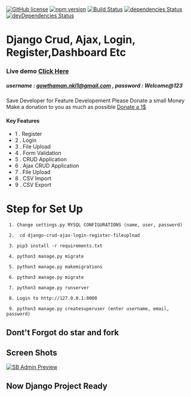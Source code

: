 [![GitHub license](https://img.shields.io/badge/license-MIT-blue.svg)](#)
[![npm version](https://img.shields.io/npm/v/startbootstrap-sb-admin.svg)](#)
[![Build Status](https://travis-ci.org/BlackrockDigital/startbootstrap-sb-admin.svg)](#)
[![dependencies Status](https://david-dm.org/BlackrockDigital/startbootstrap-sb-admin/status.svg)](#)
[![devDependencies Status](https://david-dm.org/BlackrockDigital/startbootstrap-sb-admin/dev-status.svg)](#)

# <a>Django Crud, Ajax, Login, Register,Dashboard Etc </a>

### Live demo <a target="_blank" href="https://gowtham-django-app.herokuapp.com/">Click Here</a>
##### username : gowthaman.nkl1@gmail.com , password : Welcome@123

Save Developer for Feature Developement Please Donate a small Money
Make a donation to you as much as possible
 <a href="https://paypal.me/gowthamdurai?locale.x=en_GB">Donate a 1$</a>

#### Key Features
- 1 . Register
- 2 . Login
- 3 . File Upload
- 4 . Form Validation
- 5 . CRUD Application
- 6 . Ajax CRUD Application
- 7 . File Upload
- 8 . CSV Import
- 9 . CSV Export

# Step for Set Up
``` 
 1. Change settings.py MYSQL CONFIGURATIONS (name, user, password)

 2.  cd django-crud-ajax-login-register-fileupload

 3. pip3 install -r requirements.txt

 4. python3 manage.py migrate

 5. python3 manage.py makemigrations

 6. python3 manage.py migrate

 7. python3 manage.py runserver

 8. Login to http://127.0.0.1:8000

 9. python3 manage.py createsuperuser (enter username, email, password)

```
## Dont't Forgot do star and fork

## Screen Shots

[![SB Admin Preview](https://github.com/gowthamand/django-crud-ajax-login-register-fileupload/blob/master/screen_shots/1.png)](https://github.com/gowthamand/django-crud-ajax-login-register-fileupload/)

## Now Django Project Ready
